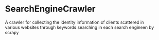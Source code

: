 # SearchEngineCrawler
A crawler for collecting the identity information of clients scattered in various websites through keywords searching in each search engineen by scrapy
